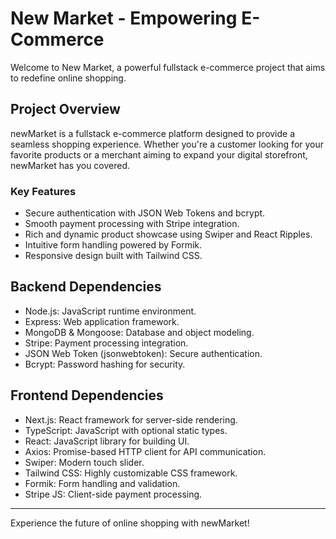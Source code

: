 # New Market - Empowering E-Commerce

Welcome to New Market, a powerful fullstack e-commerce project that aims to redefine online shopping.

## Project Overview

newMarket is a fullstack e-commerce platform designed to provide a seamless shopping experience. Whether you're a customer looking for your favorite products or a merchant aiming to expand your digital storefront, newMarket has you covered.

### Key Features

- Secure authentication with JSON Web Tokens and bcrypt.
- Smooth payment processing with Stripe integration.
- Rich and dynamic product showcase using Swiper and React Ripples.
- Intuitive form handling powered by Formik.
- Responsive design built with Tailwind CSS.

## Backend Dependencies


- Node.js: JavaScript runtime environment.
- Express: Web application framework.
- MongoDB & Mongoose: Database and object modeling.
- Stripe: Payment processing integration.
- JSON Web Token (jsonwebtoken): Secure authentication.
- Bcrypt: Password hashing for security.

## Frontend Dependencies


- Next.js: React framework for server-side rendering.
- TypeScript: JavaScript with optional static types.
- React: JavaScript library for building UI.
- Axios: Promise-based HTTP client for API communication.
- Swiper: Modern touch slider.
- Tailwind CSS: Highly customizable CSS framework.
- Formik: Form handling and validation.
- Stripe JS: Client-side payment processing.

---

Experience the future of online shopping with newMarket!
